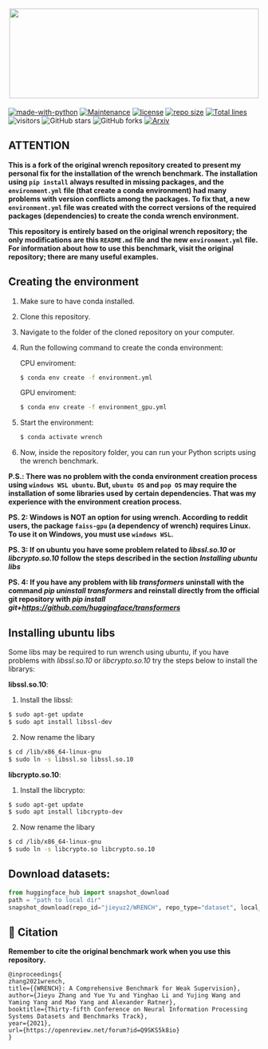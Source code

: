 <h1 style="text-align:center">
<img style="vertical-align:middle" width="500" height="180" src="./images/wrench_logo.png" />
</h1>

[![made-with-python](https://img.shields.io/badge/Made%20with-Python3-1f425f.svg?color=purple)](https://www.python.org/)
[![Maintenance](https://img.shields.io/badge/Maintained%3F-yes-green.svg)](https://github.com/JieyuZ2/wrench/commits/main)
[![license](https://img.shields.io/badge/License-Apache%202.0-blue.svg)](https://opensource.org/licenses/Apache-2.0)
[![repo size](https://img.shields.io/github/repo-size/JieyuZ2/wrench.svg)](https://github.com/JieyuZ2/wrench/archive/master.zip)
[![Total lines](https://img.shields.io/tokei/lines/github/JieyuZ2/wrench?color=red)](https://github.com/JieyuZ2/wrench)
![visitors](https://visitor-badge.glitch.me/badge?page_id=JieyuZ2/wrench)
![GitHub stars](https://img.shields.io/github/stars/JieyuZ2/wrench.svg?color=green)
![GitHub forks](https://img.shields.io/github/forks/JieyuZ2/wrench?color=9cf)
[![Arxiv](https://img.shields.io/badge/ArXiv-2109.11377-orange.svg)](https://arxiv.org/abs/2109.11377) 


## **ATTENTION**

**This is a fork of the original wrench repository created to present my personal fix for the installation of the wrench benchmark. The installation using `pip install` always resulted in missing packages, and the `environment.yml` file (that create a conda environment) had many problems with version conflicts among the packages. To fix that, a new `environment.yml` file was created with the correct versions of the required packages (dependencies) to create the conda wrench environment.**

**This repository is entirely based on the original wrench repository; the only modifications are this `README.md` file and the new `environment.yml` file. For information about how to use this benchmark, visit the original repository; there are many useful examples.**

## Creating the environment

1. Make sure to have conda installed.
2. Clone this repository.
3. Navigate to the folder of the cloned repository on your computer.
4. Run the following command to create the conda environment:
    
    CPU enviroment:
    ```bash
    $ conda env create -f environment.yml
    ```

    GPU enviroment:
    ```bash
    $ conda env create -f environment_gpu.yml
    ```
5. Start the environment:
    ```bash
    $ conda activate wrench
    ```
6. Now, inside the repository folder, you can run your Python scripts using the wrench benchmark.

**P.S.: There was no problem with the conda environment creation process using `windows WSL ubuntu`. But, `ubuntu OS` and `pop OS` may require the installation of some libraries used by certain dependencies. That was my experience with the environment creation process.**

**PS. 2: Windows is NOT an option for using wrench. According to reddit users, the package `faiss-gpu` (a dependency of wrench) requires Linux. To use it on Windows, you must use `windows WSL`.**

**PS. 3: If on ubuntu you have some problem related to _libssl.so.10_ or _libcrypto.so.10_ follow the steps described in the section _Installing ubuntu libs_**

**PS. 4: If you have any problem with lib _transformers_ uninstall with the command _pip uninstall transformers_ and reinstall directly from the official git repository with _pip install git+https://github.com/huggingface/transformers_**

## Installing ubuntu libs

Some libs may be required to run wrench using ubuntu, if you have problems with _libssl.so.10_ or _libcrypto.so.10_ try the steps below to install the librarys:

**libssl.so.10**:

1. Install the libssl:

```bash
$ sudo apt-get update
$ sudo apt install libssl-dev
```

2.  Now rename the libary

```bash
$ cd /lib/x86_64-linux-gnu
$ sudo ln -s libssl.so libssl.so.10
``` 
**libcrypto.so.10**:

1. Install the libcrypto:

```bash
$ sudo apt-get update
$ sudo apt install libcrypto-dev
```

2.  Now rename the libary

```bash
$ cd /lib/x86_64-linux-gnu
$ sudo ln -s libcrypto.so libcrypto.so.10
``` 

## Download datasets:

```python
from huggingface_hub import snapshot_download
path = "path to local dir"
snapshot_download(repo_id="jieyuz2/WRENCH", repo_type="dataset", local_dir=path)
```

## 🔧 Citation

**Remember to cite the original benchmark work when you use this repository.**

```
@inproceedings{
zhang2021wrench,
title={{WRENCH}: A Comprehensive Benchmark for Weak Supervision},
author={Jieyu Zhang and Yue Yu and Yinghao Li and Yujing Wang and Yaming Yang and Mao Yang and Alexander Ratner},
booktitle={Thirty-fifth Conference on Neural Information Processing Systems Datasets and Benchmarks Track},
year={2021},
url={https://openreview.net/forum?id=Q9SKS5k8io}
}
```
